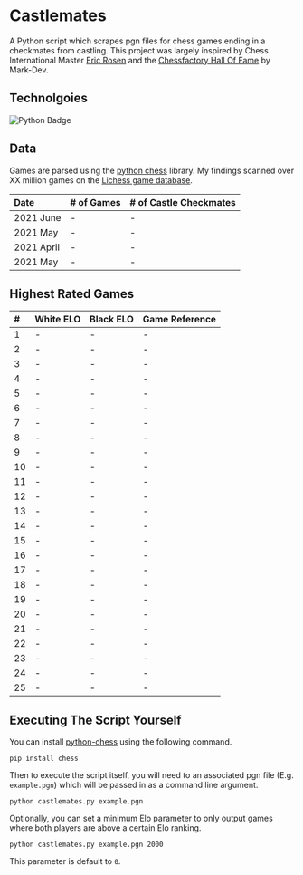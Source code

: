 # Castlemates
A Python script which scrapes pgn files for chess games ending in a checkmates from castling. This project was largely inspired by Chess International Master [Eric Rosen](https://twitter.com/im_rosen?lang=en) and the [Chessfactory Hall Of Fame](https://github.com/mark-dev/chessfactory-hall-of-fame) by Mark-Dev.

## Technolgoies

![Python Badge](https://img.shields.io/badge/Python-007396?style=for-the-badge&labelColor=black&logo=Python&logoColor=white) 


## Data
Games are parsed using the [python chess](https://python-chess.readthedocs.io/en/latest/) library. My findings scanned over XX million games on the [Lichess game database](https://database.lichess.org/). 

| Date       | # of Games    | # of Castle Checkmates  |
|:-----------|:--------------|:------------------------|
| 2021 June  | -             | -                       |
| 2021 May   | -             | -                       |
| 2021 April | -             | -                       |
| 2021 May   | -             | -                       |

## Highest Rated Games

| #  | White ELO | Black ELO | Game Reference |   
|:---|:----------|:----------|:---------------|
| 1  | -         | -         | -              |
| 2  | -         | -         | -              |
| 3  | -         | -         | -              |
| 4  | -         | -         | -              |
| 5  | -         | -         | -              |
| 6  | -         | -         | -              |
| 7  | -         | -         | -              |
| 8  | -         | -         | -              |
| 9  | -         | -         | -              |
| 10 | -         | -         | -              |
| 11 | -         | -         | -              |
| 12 | -         | -         | -              |
| 13 | -         | -         | -              |
| 14 | -         | -         | -              |
| 15 | -         | -         | -              |
| 16 | -         | -         | -              |
| 17 | -         | -         | -              |
| 18 | -         | -         | -              |
| 19 | -         | -         | -              |
| 20 | -         | -         | -              |
| 21 | -         | -         | -              |
| 22 | -         | -         | -              |
| 23 | -         | -         | -              |
| 24 | -         | -         | -              |
| 25 | -         | -         | -              |

## Executing The Script Yourself
You can install [python-chess](https://python-chess.readthedocs.io/en/latest/) using the following command. 
```
pip install chess
```
Then to execute the script itself, you will need to an associated pgn file (E.g. `example.pgn`) which will be passed in as a command line argument. 
```
python castlemates.py example.pgn
```
Optionally, you can set a minimum Elo parameter to only output games where both players are above a certain Elo ranking.
```
python castlemates.py example.pgn 2000
```
This parameter is default to `0`.
